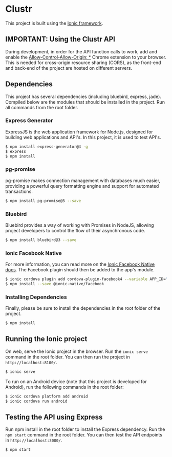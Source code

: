 # Clustr

This project is built using the [Ionic framework](http://ionicframework.com/docs).

## IMPORTANT: Using the Clustr API

During development, in order for the API function calls to work, add and enable the [Allow-Control-Allow-Origin: *](https://chrome.google.com/webstore/detail/allow-control-allow-origi/nlfbmbojpeacfghkpbjhddihlkkiljbi?hl=en) Chrome extension to your browser. This is needed for cross-origin resource sharing (CORS), as the front-end and back-end of the project are hosted on different servers.

## Dependencies

This project has several dependencies (including bluebird, express, jade). Compiled below are the modules that should be installed in the project. Run all commands from the root folder. 

### Express Generator

ExpressJS is the web application framework for Node.js, designed for building web applications and API's. In this project, it is used to test API's.

```bash
$ npm install express-generator@4 -g
$ express
$ npm install
```

### pg-promise

pg-promise makes connection management with databases much easier, providing a powerful query formatting engine and support for automated transactions.

```bash
$ npm install pg-promise@5 --save
```

### Bluebird

Bluebird provides a way of working with Promises in NodeJS, allowing project developers to control the flow of their asynchronous code.

```bash
$ npm install bluebird@3 --save
```

### Ionic Facebook Native

For more information, you can read more on the [Ionic Facebook Native docs](https://ionicframework.com/docs/native/facebook/). The Facebook plugin should then be added to the app's module.

```bash
$ ionic cordova plugin add cordova-plugin-facebook4 --variable APP_ID="123456789" --variable APP_NAME="myApplication"
$ npm install --save @ionic-native/facebook
```

### Installing Dependencies

Finally, please be sure to install the dependencies in the root folder of the project.

```bash
$ npm install
```

## Running the Ionic project

On web, serve the Ionic project in the browser. Run the `ionic serve` command in the root folder. You can then run the project in `http://localhost:8100/`.

```bash
$ ionic serve
```

To run on an Android device (note that this project is developed for Android), run the following commands in the root folder:

```bash
$ ionic cordova platform add android
$ ionic cordova run android
```

## Testing the API using Express

Run npm install in the root folder to install the Express dependency. Run the `npm start` command in the root folder. You can then test the API endpoints in `http://localhost:3000/`.

```bash
$ npm start
```
